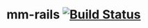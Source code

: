 # mm-rails [![Build Status](https://travis-ci.org/wolox-training/mm-rails.svg?branch=master)](https://travis-ci.org/wolox-training/mm-rails)
